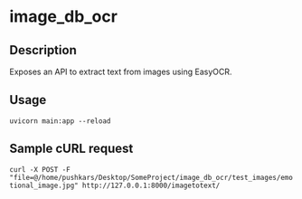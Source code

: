 # image_db_ocr

## Description

Exposes an API to extract text from images using EasyOCR.

## Usage
```uvicorn main:app --reload```

## Sample cURL request
```curl -X POST -F "file=@/home/pushkars/Desktop/SomeProject/image_db_ocr/test_images/emotional_image.jpg" http://127.0.0.1:8000/imagetotext/```